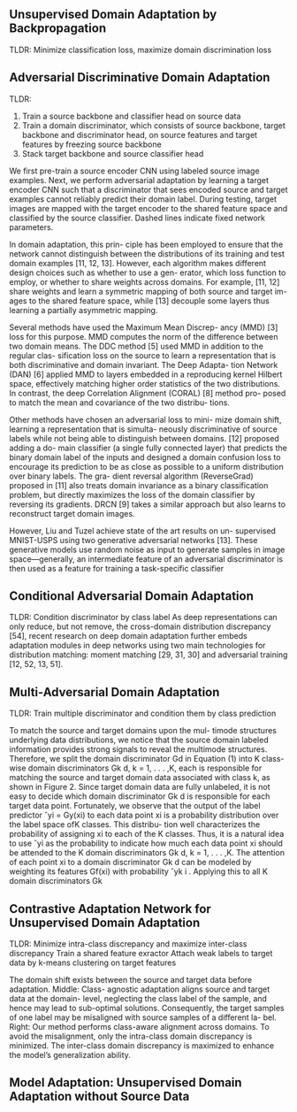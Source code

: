 
## Unsupervised Domain Adaptation by Backpropagation
TLDR: Minimize classification loss, maximize domain discrimination loss

## Adversarial Discriminative Domain Adaptation
TLDR: 
1. Train a source backbone and classifier head on source data
2. Train a domain discriminator, which consists of source backbone, target backbone and discriminator head, on source features and target features by freezing source backbone
3. Stack target backbone and source classifier head

We first pre-train a source encoder CNN using labeled source image examples. Next, we perform adversarial adaptation by learning a target encoder CNN such that a discriminator that sees encoded source and target examples cannot reliably predict their domain label. During testing, target images are mapped with the target encoder to the shared feature space and classified by the source classifier. Dashed lines indicate fixed network parameters.

In domain adaptation, this prin- ciple has been employed to ensure that the network cannot distinguish between the distributions of its training and test domain examples [11, 12, 13]. However, each algorithm makes different design choices such as whether to use a gen- erator, which loss function to employ, or whether to share weights across domains. For example, [11, 12] share weights and learn a symmetric mapping of both source and target im- ages to the shared feature space, while [13] decouple some layers thus learning a partially asymmetric mapping.

Several methods have used the Maximum Mean Discrep-
ancy (MMD) [3] loss for this purpose. MMD computes the norm of the difference between two domain means. The DDC method [5] used MMD in addition to the regular clas- sification loss on the source to learn a representation that is both discriminative and domain invariant. The Deep Adapta- tion Network (DAN) [6] applied MMD to layers embedded in a reproducing kernel Hilbert space, effectively matching higher order statistics of the two distributions. In contrast, the deep Correlation Alignment (CORAL) [8] method pro- posed to match the mean and covariance of the two distribu- tions.

Other methods have chosen an adversarial loss to mini-
mize domain shift, learning a representation that is simulta- neously discriminative of source labels while not being able to distinguish between domains. [12] proposed adding a do- main classifier (a single fully connected layer) that predicts the binary domain label of the inputs and designed a domain confusion loss to encourage its prediction to be as close as possible to a uniform distribution over binary labels. The gra- dient reversal algorithm (ReverseGrad) proposed in [11] also treats domain invariance as a binary classification problem, but directly maximizes the loss of the domain classifier by reversing its gradients. DRCN [9] takes a similar approach but also learns to reconstruct target domain images.

However, Liu and Tuzel achieve state of the art results on un- supervised MNIST-USPS using two generative adversarial networks [13]. These generative models use random noise as input to generate samples in image space—generally, an intermediate feature of an adversarial discriminator is then used as a feature for training a task-specific classifier

## Conditional Adversarial Domain Adaptation
TLDR: Condition discriminator by class label
As deep representations can only reduce, but not remove, the cross-domain distribution discrepancy [54], recent research on deep domain adaptation further embeds adaptation modules in deep networks using two main technologies for distribution matching: moment matching [29, 31, 30] and adversarial training [12, 52, 13, 51].

## Multi-Adversarial Domain Adaptation
TLDR: Train multiple discriminator and condition them by class prediction

To match the source and target domains upon the mul-
timode structures underlying data distributions, we notice that the source domain labeled information provides strong signals to reveal the multimode structures. Therefore, we split the domain discriminator Gd in Equation (1) into K class-wise domain discriminators Gk
d, k = 1, . . . ,K, each is
responsible for matching the source and target domain data associated with class k, as shown in Figure 2. Since target domain data are fully unlabeled, it is not easy to decide which domain discriminator Gk
d is responsible for each target data
point. Fortunately, we observe that the output of the label predictor ˆyi = Gy(xi) to each data point xi is a probability distribution over the label space ofK classes. This distribu- tion well characterizes the probability of assigning xi to each of the K classes. Thus, it is a natural idea to use ˆyi as the probability to indicate how much each data point xi should be attended to the K domain discriminators Gk
d, k = 1, . . . ,K.
The attention of each point xi to a domain discriminator Gk
d can be modeled by weighting its features Gf(xi) with probability ˆyk
i . Applying this to all K domain discriminators Gk

## Contrastive Adaptation Network for Unsupervised Domain Adaptation
TLDR: 
Minimize intra-class discrepancy and maximize inter-class discrepancy 
Train a shared feature exractor
Attach weak labels to target data by k-means clustering on target features

The domain shift exists between the source and target data before adaptation. Middle: Class- agnostic adaptation aligns source and target data at the domain- level, neglecting the class label of the sample, and hence may lead to sub-optimal solutions. Consequently, the target samples of one label may be misaligned with source samples of a different la- bel. Right: Our method performs class-aware alignment across domains. To avoid the misalignment, only the intra-class domain discrepancy is minimized. The inter-class domain discrepancy is maximized to enhance the model’s generalization ability.


## Model Adaptation: Unsupervised Domain Adaptation without Source Data 